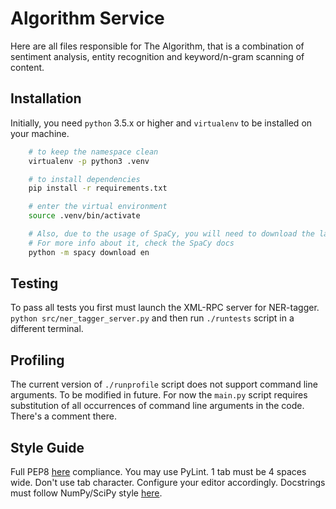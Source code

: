 # Algorithm Service

Here are all files responsible for The Algorithm, that is a combination of sentiment analysis, entity recognition and keyword/n-gram scanning of content.

## Installation

Initially, you need `python` 3.5.x or higher and `virtualenv` to be installed on your machine.

```bash
    # to keep the namespace clean
    virtualenv -p python3 .venv

    # to install dependencies
    pip install -r requirements.txt

    # enter the virtual environment
    source .venv/bin/activate

    # Also, due to the usage of SpaCy, you will need to download the language model
    # For more info about it, check the SpaCy docs
    python -m spacy download en
```

## Testing

To pass all tests you first must launch the XML-RPC server for NER-tagger.
`python src/ner_tagger_server.py` and then run `./runtests` script in a different terminal.

## Profiling

The current version of `./runprofile` script does not support command line arguments. To be modified in future. For now the `main.py` script requires substitution of all occurrences of command line arguments in the code. There's a comment there.

## Style Guide

Full PEP8 [here](https://www.python.org/dev/peps/pep-0008/) compliance. You may use PyLint. 1 tab must be 4 spaces wide. Don't use tab character. Configure your editor accordingly. Docstrings must follow NumPy/SciPy style [here](https://github.com/numpy/numpy/blob/master/doc/HOWTO_DOCUMENT.rst.txt).

